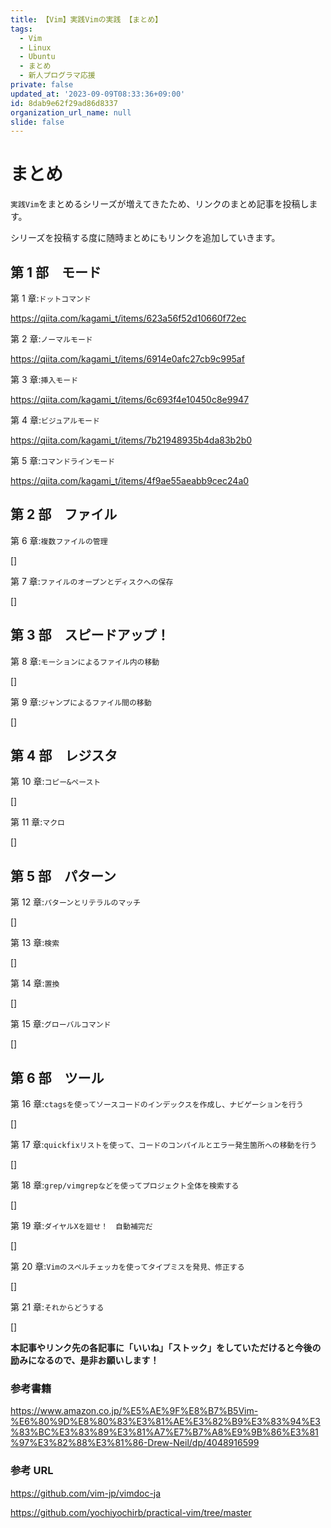 ```yaml
---
title: 【Vim】実践Vimの実践 【まとめ】
tags:
  - Vim
  - Linux
  - Ubuntu
  - まとめ
  - 新人プログラマ応援
private: false
updated_at: '2023-09-09T08:33:36+09:00'
id: 8dab9e62f29ad86d8337
organization_url_name: null
slide: false
---
```


# まとめ

`実践Vim`をまとめるシリーズが増えてきたため、リンクのまとめ記事を投稿します。

シリーズを投稿する度に随時まとめにもリンクを追加していきます。

## 第 1 部　モード

第 1 章:`ドットコマンド`

https://qiita.com/kagami_t/items/623a56f52d10660f72ec

第 2 章:`ノーマルモード`

https://qiita.com/kagami_t/items/6914e0afc27cb9c995af

第 3 章:`挿入モード`

https://qiita.com/kagami_t/items/6c693f4e10450c8e9947

第 4 章:`ビジュアルモード`

https://qiita.com/kagami_t/items/7b21948935b4da83b2b0

第 5 章:`コマンドラインモード`

https://qiita.com/kagami_t/items/4f9ae55aeabb9cec24a0

## 第 2 部　ファイル

第 6 章:`複数ファイルの管理`

[]

第 7 章:`ファイルのオープンとディスクへの保存`

[]

## 第 3 部　スピードアップ！

第 8 章:`モーションによるファイル内の移動`

[]

第 9 章:`ジャンプによるファイル間の移動`

[]

## 第 4 部　レジスタ

第 10 章:`コピー&ペースト`

[]

第 11 章:`マクロ`

[]

## 第 5 部　パターン

第 12 章:`パターンとリテラルのマッチ`

[]

第 13 章:`検索`

[]

第 14 章:`置換`

[]

第 15 章:`グローバルコマンド`

[]

## 第 6 部　ツール

第 16 章:`ctagsを使ってソースコードのインデックスを作成し、ナビゲーションを行う`

[]

第 17 章:`quickfixリストを使って、コードのコンパイルとエラー発生箇所への移動を行う`

[]

第 18 章:`grep/vimgrepなどを使ってプロジェクト全体を検索する`

[]

第 19 章:`ダイヤルXを廻せ！　自動補完だ`

[]

第 20 章:`Vimのスペルチェッカを使ってタイプミスを発見、修正する`

[]

第 21 章:`それからどうする`

[]

**本記事やリンク先の各記事に「いいね」「ストック」をしていただけると今後の励みになるので、是非お願いします！**

### 参考書籍

https://www.amazon.co.jp/%E5%AE%9F%E8%B7%B5Vim-%E6%80%9D%E8%80%83%E3%81%AE%E3%82%B9%E3%83%94%E3%83%BC%E3%83%89%E3%81%A7%E7%B7%A8%E9%9B%86%E3%81%97%E3%82%88%E3%81%86-Drew-Neil/dp/4048916599

### 参考 URL

https://github.com/vim-jp/vimdoc-ja

https://github.com/yochiyochirb/practical-vim/tree/master
